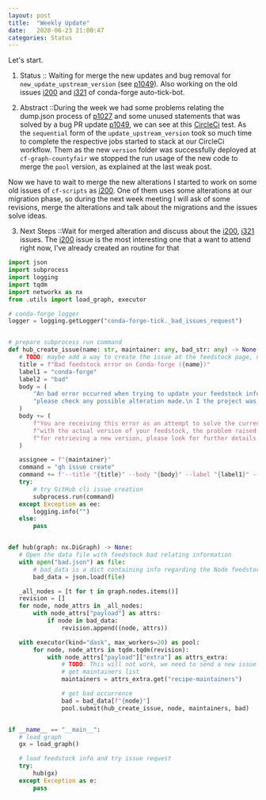 ```yaml
---
layout: post
title:  "Weekly Update"
date:   2020-06-23 21:00:47
categories: Status
---
```


 Let's start.
 
 1. Status :: Waiting for merge the new updates and bug removal for `new_update_upstream_version` (see [p1049]). Also working on the old issues [i200] and [i321] of conda-forge auto-tick-bot.
 
 2. Abstract ::During the week we had some problems relating the dump.json process of [p1027] and some unused statements that was solved by a bug PR update [p1049], we can see at this [CircleCi](https://app.circleci.com/pipelines/github/regro/circle_worker/10388/workflows/b65e927d-dd27-4f7f-a505-269d16202db3/jobs/26564) test. As the `sequential` form of the `update_upstream_version` took so much time to complete the respective jobs started to stack at our CircleCi workflow. Them as the new `version` folder was successfully deployed at `cf-graph-countyfair` we stopped the run usage of the new code to merge the `pool` version, as explained at the last weak post. 
 
 Now we have to wait to merge the new alterations I started to work on some old issues of `cf-scripts` as [i200][i321]. One of them uses some alterations at our migration phase, so during the next week meeting I will ask of some revisions, merge the alterations and talk about the migrations and the issues solve ideas.
 
 3. Next Steps ::Wait for merged alteration and discuss about the [i200], [i321] issues. The [i200] issue is the most interesting one that a want to attend right now, I've already created an routine for that
 ```python
 import json
import subprocess
import logging
import tqdm
import networkx as nx
from .utils import load_graph, executor

# conda-forge logger
logger = logging.getLogger("conda-forge-tick._bad_issues_request")


# prepare subprocess run command
def hub_create_issue(name: str, maintainer: any, bad_str: any) -> None:
    # TODO: maybe add a way to create the issue at the feedstock page, not inside cf-scripts
    title = f"Bad feedstock error on Conda-forge ({name})"
    label1 = "conda-forge"
    label2 = "bad"
    body = (
        "An bad error occurred when trying to update your feedstock information, "
        "please check any possible alteration made.\n I the project was discontinued please let us know.\n"
    )
    body += (
        f"You are receiving this error as an attempt to solve the current bad behavior "
        f"with the actual version of your feedstock, the problem raised {bad_str} as exception "
        f"for retrieving a new version, please look for further details at..."
    )

    assignee = f"{maintainer}"
    command = "gh issue create"
    command += f'--title "{title}" --body "{body}" --label "{label1}" --label "{label2}" --assignee "{assignee}"'
    try:
        # try GitHub cli issue creation
        subprocess.run(command)
    except Exception as ee:
        logging.info("")
    else:
        pass


def hub(graph: nx.DiGraph) -> None:
    # Open the data file with feedstock bad relating information
    with open("bad.json") as file:
        # bad_data is a dict containing info regarding the Node feedstock and it's bad status
        bad_data = json.load(file)

    _all_nodes = [t for t in graph.nodes.items()]
    revision = []
    for node, node_attrs in _all_nodes:
        with node_attrs["payload"] as attrs:
            if node in bad_data:
                revision.append((node, attrs))

    with executor(kind="dask", max_workers=20) as pool:
        for node, node_attrs in tqdm.tqdm(revision):
            with node_attrs["payload"]["extra"] as attrs_extra:
                # TODO: This will not work, we need to send a new issue for every maintainers not stack them
                # get maintainers list
                maintainers = attrs_extra.get("recipe-maintainers")

                # get bad occurrence
                bad = bad_data[f"{node}"]
                pool.submit(hub_create_issue, node, maintainers, bad)


if __name__ == "__main__":
    # load graph
    gx = load_graph()

    # load feedstock info and try issue request
    try:
        hub(gx)
    except Exception as e:
        pass
 ```

[p1049]: https://github.com/regro/cf-scripts/pull/1049
[i321]: https://github.com/regro/cf-scripts/issues/321
[i200]: https://github.com/regro/cf-scripts/issues/200
[p1027]: https://github.com/regro/cf-scripts/pull/1027
